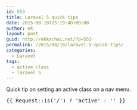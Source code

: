 ```yaml
---
id: 553
title: Laravel 5 quick tips
date: 2015-08-18T15:19:48+00:00
author: ek
layout: post
guid: http://ekkachai.net/?p=553
permalink: /2015/08/18/laravel-5-quick-tips/
categories:
  - Laravel
tags:
  - active class
  - laravel 5
---
```

Quick tip on setting an active class on a nav menu.

<pre>{{ Request::is('/') ? 'active' : '' }}</pre>